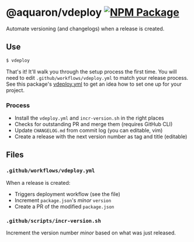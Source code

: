 # @aquaron/vdeploy [![NPM Package]][vdeploy]

Automate versioning (and changelogs) when a release is created.

## Use
```sh
$ vdeploy
```
That's it! It'll walk you through the setup process the first time.
You will need to edit `.github/workflows/vdeploy.yml` to match your release process.
See this package's [vdeploy.yml] to get an idea how to set one up for your project.

### Process
- Install the `vdeploy.yml` and `incr-version.sh` in the right places
- Checks for outstanding PR and merge them (requires GitHub CLI)
- Update `CHANGELOG.md` from commit log (you can editable, vim)
- Create a release  with the next version number as tag and title (editable)


## Files

### `.github/workflows/vdeploy.yml`

When a release is created:
- Triggers deployment workflow (see the file)
- Increment `package.json`'s _minor_ `version`
- Create a PR of the modified `package.json`

### `.github/scripts/incr-version.sh`

Increment the version number _minor_ based on what was just released.

[vdeploy.yml]: https://github.com/aquaron/vdeploy/blob/master/.github/workflows/vdeploy.yml
[NPM Package]: https://github.com/aquaron/vdeploy/workflows/NPM%20Package/badge.svg
[vdeploy]: https://www.npmjs.com/package/@aquaron/vdeploy
